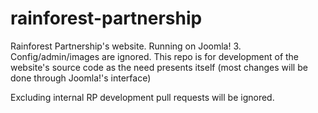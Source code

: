 rainforest-partnership
======================

Rainforest Partnership's website. Running on Joomla! 3. Config/admin/images are ignored. This repo is for development of the website's source code as the need presents itself (most changes will be done through Joomla!'s interface)

Excluding internal RP development pull requests will be ignored.
